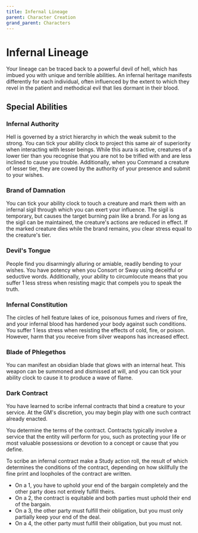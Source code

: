 ```yaml
---
title: Infernal Lineage
parent: Character Creation
grand_parent: Characters
---
```


# Infernal Lineage
Your lineage can be traced back to a powerful devil of hell, which has imbued you with unique and terrible abilities. An infernal heritage manifests differently for each individual, often influenced by the extent to which they revel in the patient and methodical evil that lies dormant in their blood.

## Special Abilities

### Infernal Authority
Hell is governed by a strict hierarchy in which the weak submit to the strong. You can tick your ability clock to project this same air of superiority when interacting with lesser beings. While this aura is active, creatures of a lower tier than you recognise that you are not to be trifled with and are less inclined to cause you trouble. Additionally, when you Command a creature of lesser tier, they are cowed by the authority of your presence and submit to your wishes.

### Brand of Damnation
You can tick your ability clock to touch a creature and mark them with an infernal sigil through which you can exert your influence. The sigil is temporary, but causes the target burning pain like a brand. For as long as the sigil can be maintained, the creature's actions are reduced in effect. If the marked creature dies while the brand remains, you clear stress equal to the creature's tier.

### Devil's Tongue
People find you disarmingly alluring or amiable, readily bending to your wishes. You have potency when you Consort or Sway using deceitful or seductive words. Additionally, your ability to circumlocute means that you suffer 1 less stress when resisting magic that compels you to speak the truth.

### Infernal Constitution
The circles of hell feature lakes of ice, poisonous fumes and rivers of fire, and your infernal blood has hardened your body against such conditions. You suffer 1 less stress when resisting the effects of cold, fire, or poison. However, harm that you receive from silver weapons has increased effect.

### Blade of Phlegethos
You can manifest an obsidian blade that glows with an internal heat. This weapon can be summoned and dismissed at will, and you can tick your ability clock to cause it to produce a wave of flame.

### Dark Contract
You have learned to scribe infernal contracts that bind a creature to your service. At the GM's discretion, you may begin play with one such contract already enacted.

You determine the terms of the contract. Contracts typically involve a service that the entity will perform for you, such as protecting your life or most valuable possessions or devotion to a concept or cause that you define.

To scribe an infernal contract make a Study action roll, the result of which determines the conditions of the contract, depending on how skillfully the fine print and loopholes of the contract are written.
* On a 1, you have to uphold your end of the bargain completely and the other party does not entirely fulfill theirs.
* On a 2, the contract is equitable and both parties must uphold their end of the bargain.
* On a 3, the other party must fulfill their obligation, but you must only partially keep your end of the deal.
* On a 4, the other party must fulfill their obligation, but you must not.
